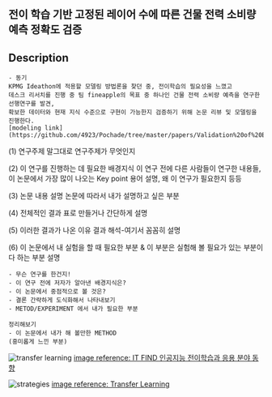 ## 전이 학습 기반 고정된 레이어 수에 따른 건물 전력 소비량 예측 정확도 검증

## Description
```
- 동기
KPMG Ideathon에 적용할 모델링 방법론을 찾던 중, 전이학습의 필요성을 느꼈고
데스크 리서치를 진행 중 팀 fineapple의 목표 중 하나인 건물 전력 소비량 예측을 연구한 선행연구를 발견,
확보한 데이터와 현재 지식 수준으로 구현이 가능한지 검증하기 위해 논문 리뷰 및 모델링을 진행한다.  
[modeling link](https://github.com/4923/Pochade/tree/master/papers/Validation%20of%20Building%20Power%20Consumption%20Prediction%20Accuracy%20According%20to%20Frozen%20Number%20of%20Layers%20based%20on%20Transfer%20Learning)
```

(1) 연구주제
말그대로 연구주제가 무엇인지

(2) 이 연구를 진행하는 데 필요한 배경지식
이 연구 전에 다른 사람들이 연구한 내용들, 이 논문에서 가장 많이 나오는 Key point 용어 설명, 왜 이 연구가 필요한지 등등

(3) 논문 내용 설명
논문에 따라서 내가 설명하고 싶은 부분

(4) 전체적인 결과
표로 만들거나 간단하게 설명

(5) 이러한 결과가 나온 이유
결과 해석-여기서 꼼꼼히 설명

(6) 이 논문에서 내 실험을 할 때 
필요한 부분 & 이 부분은 실험해 볼 필요가 있는 부분이다 하는 부분 설명

```
- 무슨 연구를 한건지!
- 이 연구 전에 저자가 알아낸 배경지식은?
- 이 논문에서 중점적으로 볼 것은?
- 결론 간략하게 도식화해서 나타내보기
- METOD/EXPERIMENT 에서 내가 필요한 부분

정리해보기
- 이 논문에서 내가 해 볼만한 METHOD 
(흥미롭게 느낀 부분)

```

![transfer learning](https://user-images.githubusercontent.com/60145951/152255381-b1f976ff-73cc-4aa1-b324-ca1d0b72e8e6.png)
[image reference: IT FIND 인공지능 전이학습과 응용 분야 동향](https://mangastorytelling.tistory.com/entry/ITFIND-%EC%9D%B8%EA%B3%B5%EC%A7%80%EB%8A%A5-%EC%A0%84%EC%9D%B4%ED%95%99%EC%8A%B5Transfer-Learning%EA%B3%BC-%EC%9D%91%EC%9A%A9-%EB%B6%84%EC%95%BC-%EB%8F%99%ED%96%A5)

![strategies](https://user-images.githubusercontent.com/60145951/152263256-8ae6c2c7-5797-4e84-a613-4e121de72a9a.png)
[image reference: Transfer Learning](https://choice-life.tistory.com/40)
